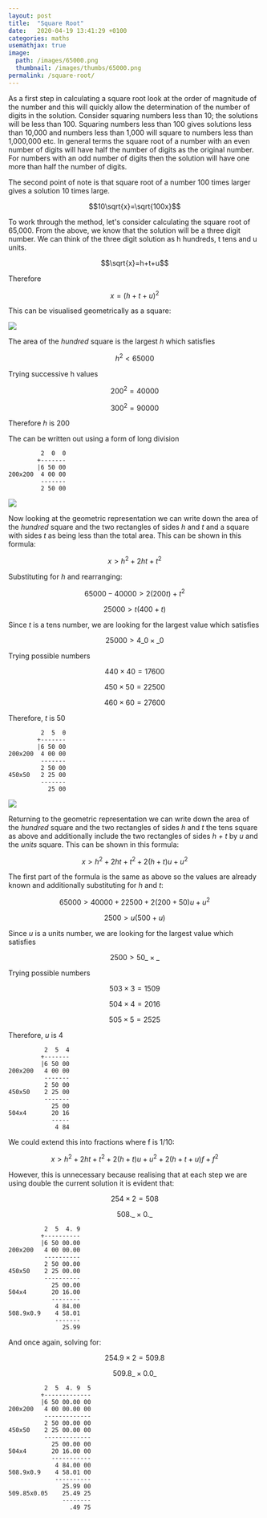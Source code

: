 ```yaml
---
layout: post
title:  "Square Root"
date:   2020-04-19 13:41:29 +0100
categories: maths
usemathjax: true
image:
  path: /images/65000.png
  thumbnail: /images/thumbs/65000.png
permalink: /square-root/
---
```

As a first step in calculating a square root look at the order of magnitude of the number and this will quickly allow the determination of the number of digits in the solution. Consider squaring numbers less than 10; the solutions will be less than 100. Squaring numbers less than 100 gives solutions less than 10,000 and numbers less than 1,000 will square to numbers less than 1,000,000 etc. In general terms the square root of a number with an even number of digits will have half the number of digits as the original number. For numbers with an odd number of digits then the solution will have one more than half the number of digits.

The second point of note is that square root of a number 100 times larger gives a solution 10 times large.

$$10\sqrt{x}=\sqrt{100x}$$

To work through the method, let's consider calculating the square root of 65,000. From the above, we know that the solution will be a three digit number. We can think of the three digit solution as h hundreds, t tens and u units.

$$\sqrt{x}=h+t+u$$

Therefore

$$x=(h+t+u)^2$$

This can be visualised geometrically as a square:

![](/images/square3.svg)

The area of the *hundred* square is the largest *h* which satisfies

$$h^2<65000$$

Trying successive h values

$$200^2=40000$$

$$300^2=90000$$

Therefore *h* is 200

The can be written out using a form of long division

             2  0  0
            +-------
            |6 50 00
    200x200  4 00 00
             -------
             2 50 00

![](/images/square2.svg)

Now looking at the geometric representation we can write down the area of the *hundred* square and the two rectangles of sides *h* and *t* and a square with sides *t* as being less than the total area. This can be shown in this formula:

$$x>h^2+2ht+t^2$$

Substituting for *h* and rearranging:

$$65000-40000>2(200t)+t^2$$

$$25000>t(400+t)$$

Since *t* is a tens number, we are looking for the largest value which satisfies

$$25000>4\_0\times \_0$$

Trying possible numbers

$$440\times 40=17600$$

$$450\times 50=22500$$

$$460\times 60=27600$$

Therefore, *t* is 50

             2  5  0
            +-------
            |6 50 00
    200x200  4 00 00
             -------
             2 50 00
    450x50   2 25 00
             -------
               25 00

![](/images/sqaure.svg)

Returning to the geometric representation we can write down the area of the *hundred* square and the two rectangles of sides *h* and *t* the tens square as above and additionally include the two rectangles of sides *h + t* by *u* and the *units* square. This can be shown in this formula:

$$x>h^2+2ht+t^2+2(h+t)u+u^2$$

The first part of the formula is the same as above so the values are already known and additionally substituting for *h* and *t*:

$$65000>40000+22500+2(200+50)u+u^2$$

$$2500>u(500+u)$$

Since *u* is a units number, we are looking for the largest value which satisfies

$$2500>50\_\times \_$$

Trying possible numbers

$$503\times 3=1509$$

$$504\times 4=2016$$

$$505\times 5=2525$$

Therefore, *u* is 4

              2  5  4
             +-------
             |6 50 00
    200x200   4 00 00
              -------
              2 50 00
    450x50    2 25 00
              -------
                25 00
    504x4       20 16
                -----
                 4 84

We could extend this into fractions where f is 1/10:


$$x>h^2+2ht+t^2+2(h+t)u+u^2+2(h+t+u)f+f^2$$

However, this is unnecessary because realising that at each step we are using double the current solution it is evident that:

$$254\times 2=508$$

$$508.\_\times 0.\_$$

              2  5  4. 9
             +----------
             |6 50 00.00
    200x200   4 00 00.00
              ----------
              2 50 00.00
    450x50    2 25 00.00
              ----------
                25 00.00
    504x4       20 16.00
                --------
                 4 84.00
    508.9x0.9    4 58.01
                 -------
                   25.99

And once again, solving for:

$$254.9\times 2=509.8$$

$$509.8\_\times 0.0\_$$

              2  5  4. 9  5
             +-------------
             |6 50 00.00 00
    200x200   4 00 00.00 00
              -------------
              2 50 00.00 00
    450x50    2 25 00.00 00
              -------------
                25 00.00 00
    504x4       20 16.00 00
                -----------
                 4 84.00 00
    508.9x0.9    4 58.01 00
                 ----------
                   25.99 00
    509.85x0.05    25.49 25
                   --------
                     .49 75

